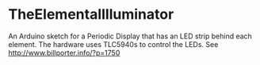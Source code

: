 TheElementalIlluminator
=======================

An Arduino sketch for a Periodic Display that has an LED strip behind each element. The hardware uses TLC5940s to control the LEDs. See http://www.billporter.info/?p=1750